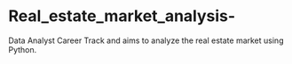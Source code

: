 # Real_estate_market_analysis-
Data Analyst Career Track and aims to analyze the real estate market using Python.
